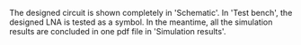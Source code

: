 The designed circuit is shown completely in 'Schematic'.
In 'Test bench', the designed LNA is tested as a symbol.
In the meantime, all the simulation results are concluded in one pdf file in 'Simulation results'.

